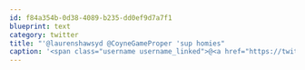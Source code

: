 ```yaml
---
id: f84a354b-0d38-4089-b235-dd0ef9d7a7f1
blueprint: text
category: twitter
title: "'@laurenshawsyd @CoyneGameProper 'sup homies"
caption: '<span class="username username_linked">@<a href="https://twitter.com/laurenshawsyd" title="Lauren Shaw">laurenshawsyd</a></span> @CoyneGameProper ''sup homies'
---
```

